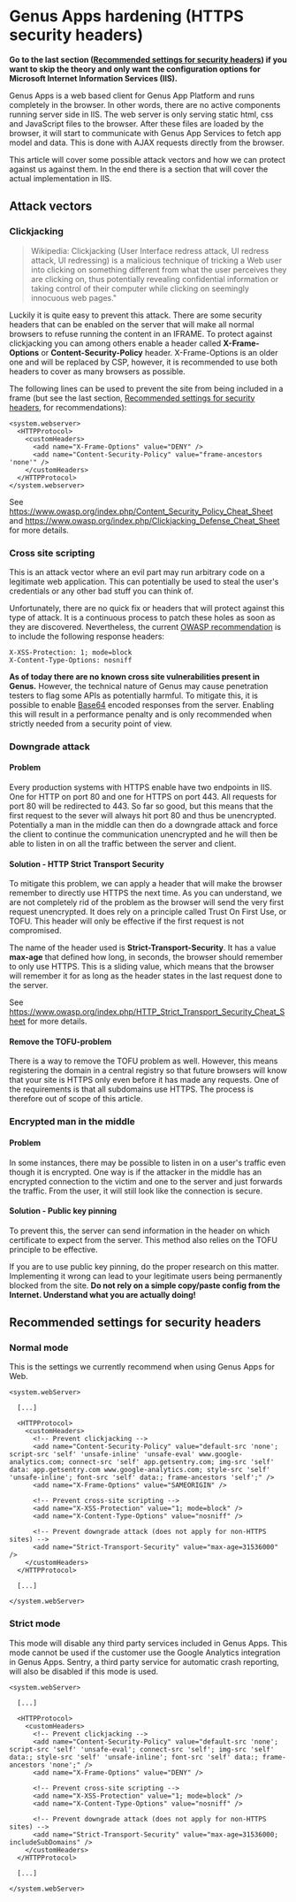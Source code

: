 # Genus Apps hardening (HTTPS security headers)

**Go to the last section ([Recommended settings for security headers](#recommended-settings-for-security-headers)) if you want to skip the theory and only want the configuration options for Microsoft Internet Information Services (IIS).**

Genus Apps is a web based client for Genus App Platform and runs completely in the browser. In other words, there are no active components running server side in IIS. The web server is only serving static html, css and JavaScript files to the browser. After these files are loaded by the browser, it will start to communicate with Genus App Services to fetch app model and data. This is done with AJAX requests directly from the browser.

This article will cover some possible attack vectors and how we can protect against us against them. In the end there is a section that will cover the actual implementation in IIS.


## Attack vectors

### Clickjacking

> Wikipedia: Clickjacking (User Interface redress attack, UI redress attack, UI redressing) is a malicious technique of tricking a Web user into clicking on something different from what the user perceives they are clicking on, thus potentially revealing confidential information or taking control of their computer while clicking on seemingly innocuous web pages."

Luckily it is quite easy to prevent this attack. There are some security headers that can be enabled on the server that will make all normal browsers to refuse running the content in an IFRAME. To protect against clickjacking you can among others enable a header called **X-Frame-Options** or **Content-Security-Policy** header. X-Frame-Options is an older one and will be replaced by CSP, however, it is recommended to use both headers to cover as many browsers as possible.


The following lines can be used to prevent the site from being included in a frame (but see the last section, [Recommended settings for security headers](#recommended-settings-for-security-headers), for recommendations):
```
<system.webserver>
  <HTTPProtocol>
    <customHeaders>
      <add name="X-Frame-Options" value="DENY" />
      <add name="Content-Security-Policy" value="frame-ancestors 'none'" />
    </customHeaders>
  </HTTPProtocol>
</system.webserver>
```

See https://www.owasp.org/index.php/Content_Security_Policy_Cheat_Sheet and https://www.owasp.org/index.php/Clickjacking_Defense_Cheat_Sheet for more details.

### Cross site scripting
This is an attack vector where an evil part may run arbitrary code on a legitimate web application. This can potentially be used to steal the user's credentials or any other bad stuff you can think of.

Unfortunately, there are no quick fix or headers that will protect against this type of attack. It is a continuous process to patch these holes as soon as they are discovered. Nevertheless, the current [OWASP recommendation](https://www.owasp.org/index.php/Security_Headers) is to include the following response headers:

```
X-XSS-Protection: 1; mode=block
X-Content-Type-Options: nosniff
```

**As of today there are no known cross site vulnerabilities present in Genus.** However, the technical nature of Genus may cause penetration testers to flag some APIs as potentially harmful. To mitigate this, it is possible to enable [Base64](https://en.wikipedia.org/wiki/Base64) encoded responses from the server. Enabling this will result in a performance penalty and is only recommended when strictly needed from a security point of view.


### Downgrade attack
#### Problem
Every production systems with HTTPS enable have two endpoints in IIS. One for HTTP on port 80 and one for HTTPS on port 443. All requests for port 80 will be redirected to 443. So far so good, but this means that the first request to the sever will always hit port 80 and thus be unencrypted. Potentially a man in the middle can then do a downgrade attack and force the client to continue the communication unencrypted and he will then be able to listen in on all the traffic between the server and client.

#### Solution - HTTP Strict Transport Security
To mitigate this problem, we can apply a header that will make the browser remember to directly use HTTPS the next time. As you can understand, we are not completely rid of the problem as the browser will send the very first request unencrypted. It does rely on a principle called Trust On First Use, or TOFU. This header will only be effective if the first request is not compromised.

The name of the header used is **Strict-Transport-Security**. It has a value **max-age** that defined how long, in seconds, the browser should remember to only use HTTPS. This is a sliding value, which means that the browser will remember it for as long as the header states in the last request done to the server.

See https://www.owasp.org/index.php/HTTP_Strict_Transport_Security_Cheat_Sheet for more details.

#### Remove the TOFU-problem
There is a way to remove the TOFU problem as well. However, this means registering the domain in a central registry so that future browsers will know that your site is HTTPS only even before it has made any requests. One of the requirements is that all subdomains use HTTPS. The process is therefore out of scope of this article.

### Encrypted man in the middle

#### Problem
In some instances, there may be possible to listen in on a user's traffic even though it is encrypted. One way is if the attacker in the middle has an encrypted connection to the victim and one to the server and just forwards the traffic. From the user, it will still look like the connection is secure.

#### Solution - Public key pinning
To prevent this, the server can send information in the header on which certificate to expect from the server. This method also relies on the TOFU principle to be effective.

If you are to use public key pinning, do the proper research on this matter. Implementing it wrong can lead to your legitimate users being permanently blocked from the site. **Do not rely on a simple copy/paste config from the Internet. Understand what you are actually doing!**


## Recommended settings for security headers

### Normal mode
This is the settings we currently recommend when using Genus Apps for Web.

```
<system.webServer>

  [...]

  <HTTPProtocol>
    <customHeaders>
      <!-- Prevent clickjacking -->
      <add name="Content-Security-Policy" value="default-src 'none'; script-src 'self' 'unsafe-inline' 'unsafe-eval' www.google-analytics.com; connect-src 'self' app.getsentry.com; img-src 'self' data: app.getsentry.com www.google-analytics.com; style-src 'self' 'unsafe-inline'; font-src 'self' data:; frame-ancestors 'self';" />
      <add name="X-Frame-Options" value="SAMEORIGIN" />

      <!-- Prevent cross-site scripting -->
      <add name="X-XSS-Protection" value="1; mode=block" />
      <add name="X-Content-Type-Options" value="nosniff" />

      <!-- Prevent downgrade attack (does not apply for non-HTTPS sites) -->
      <add name="Strict-Transport-Security" value="max-age=31536000" />
    </customHeaders>
  </HTTPProtocol>

  [...]

</system.webServer>
```

### Strict mode
This mode will disable any third party services included in Genus Apps. This mode cannot be used if the customer use the Google Analytics integration in Genus Apps. Sentry, a third party service for automatic crash reporting, will also be disabled if this mode is used.

```
<system.webServer>

  [...]

  <HTTPProtocol>
    <customHeaders>
      <!-- Prevent clickjacking -->
      <add name="Content-Security-Policy" value="default-src 'none'; script-src 'self' 'unsafe-eval'; connect-src 'self'; img-src 'self' data:; style-src 'self' 'unsafe-inline'; font-src 'self' data:; frame-ancestors 'none';" />
      <add name="X-Frame-Options" value="DENY" />

      <!-- Prevent cross-site scripting -->
      <add name="X-XSS-Protection" value="1; mode=block" />
      <add name="X-Content-Type-Options" value="nosniff" />
      
      <!-- Prevent downgrade attack (does not apply for non-HTTPS sites) -->
      <add name="Strict-Transport-Security" value="max-age=31536000; includeSubDomains" />
    </customHeaders>
  </HTTPProtocol>

  [...]

</system.webServer>
```